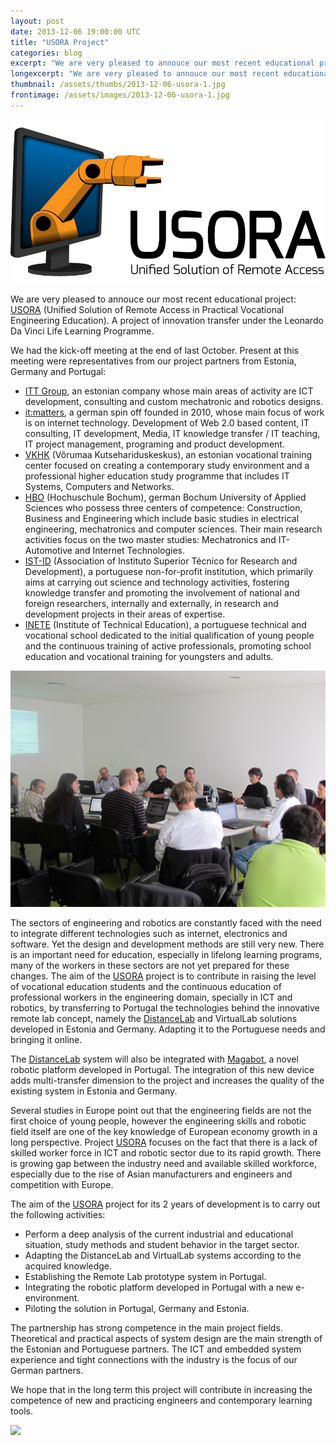 ```yaml
---
layout: post
date: 2013-12-06 19:00:00 UTC
title: "USORA Project"
categories: blog
excerpt: "We are very pleased to annouce our most recent educational project: USORA (Unified Solution of Remote Access in Practical Vocational Engineering Education). A project of innovation transfer under the Leonardo Da Vinci Life Learning Programme."
longexcerpt: "We are very pleased to annouce our most recent educational project: USORA (Unified Solution of Remote Access in Practical Vocational Engineering Education). A project of innovation transfer under the Leonardo Da Vinci Life Learning Programme."
thumbnail: /assets/thumbs/2013-12-06-usora-1.jpg
frontimage: /assets/images/2013-12-06-usora-1.jpg
---
```


<img src="/assets/images/2013-12-06-usora-1.jpg"/>

We are very pleased to annouce our most recent educational project: <a href="http://usora.cc/">USORA</a> (Unified Solution of Remote Access in Practical Vocational Engineering Education). A project of innovation transfer under the Leonardo Da Vinci Life Learning Programme.

We had the kick-off meeting at the end of last October. Present at this meeting were representatives from our project partners from Estonia, Germany and Portugal:

- <a href="http://www.ittgroup.ee/">ITT Group</a>, an estonian company whose main areas of activity are ICT development, consulting and custom mechatronic and robotics designs.
- <a href="http://it-matters.eu/">it:matters</a>, a german spin off founded in 2010, whose main focus of work is on internet technology. Development of Web 2.0 based content, IT consulting, IT development, Media, IT knowledge transfer / IT teaching, IT project management, programing and product development.
- <a href="http://www.vkhk.ee/">VKHK</a> (Võrumaa Kutsehariduskeskus), an estonian vocational training center focused on creating a contemporary study environment and a professional higher education study programme that includes IT Systems, Computers and Networks.
- <a href="http://www.hochschule-bochum.de/en/">HBO</a> (Hochuschule Bochum), german Bochum University of Applied Sciences who possess three centers of competence: Construction, Business and Engineering which include basic studies in electrical engineering, mechatronics and computer sciences. Their main research activities focus on the two master studies: Mechatronics and IT-Automotive and Internet Technologies.
- <a href="http://www.isr.ist.utl.pt">IST-ID</a> (Association of Instituto Superior Técnico for Research and Development), a portuguese non-for-profit institution, which primarily aims at carrying out science and technology activities, fostering knowledge transfer and promoting the involvement of national and foreign researchers, internally and externally, in research and development projects in their areas of expertise.
- <a href="http://www.inete.pt/">INETE</a> (Institute of Technical Education), a portuguese technical and vocational school dedicated to the initial qualification of young people and the continuous training of active professionals, promoting school education and vocational training for youngsters and adults.

<img src="/assets/images/2013-12-06-usora-2.jpg"/>

The sectors of engineering and robotics are constantly faced with the need to integrate different technologies such as internet, electronics and software. Yet the design and development methods are still very new. There is an important need for education, especially in lifelong learning programs, many of the workers in these sectors are not yet prepared for these changes. The aim of the <a href="http://usora.cc">USORA</a> project is to contribute in raising the level of vocational education students and the continuous education of professional workers in the engineering domain, specially in ICT and robotics, by transferring to Portugal the technologies behind the innovative remote lab concept, namely the <a href="http://home.roboticlab.eu/">DistanceLab</a> and VirtualLab solutions developed in Estonia and Germany. Adapting it to the Portuguese needs and bringing it online.

The <a href="http://home.roboticlab.eu/">DistanceLab</a> system will also be integrated with <a href="http://magabot.cc/">Magabot</a>, a novel robotic platform developed in Portugal. The integration of this new device adds multi-transfer dimension to the project and increases the quality of the existing system in Estonia and Germany. 

Several studies in Europe point out that the engineering fields are not the first choice of young people, however the engineering skills and robotic field itself are one of the key knowledge of European economy growth in a long perspective. Project <a href="http://usora.cc">USORA</a> focuses on the fact that there is a lack of skilled worker force in ICT and robotic sector due to its rapid growth. There is growing gap between the industry need and available skilled workforce, especially due to the rise of Asian manufacturers and engineers and competition with Europe.

The aim of the <a href="http://usora.cc">USORA</a> project for its 2 years of development is to carry out the following activities:

- Perform a deep analysis of the current industrial and educational situation, study methods and student behavior in the target sector.
- Adapting the DistanceLab and VirtualLab systems according to the acquired knowledge.
- Establishing the Remote Lab prototype system in Portugal.
- Integrating the robotic platform developed in Portugal with a new e-environment.
- Piloting the solution in Portugal, Germany and Estonia.

The partnership has strong competence in the main project fields. Theoretical and practical aspects of system design are the main strength of the Estonian and Portuguese partners. The ICT and embedded system experience and tight connections with the industry is the focus of our German partners.

We hope that in the long term this project will contribute in increasing the competence of new and practicing engineers and contemporary learning tools.

<img src="http://usora.cc/imgs/lifelong_learning_programme.jpg"/>
